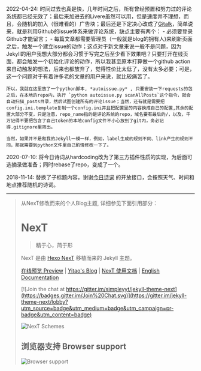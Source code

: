 
2022-04-24: 时间过去也真是快，几年时间之后，所有曾经预置和努力过的评论系统都已经无效了；最后来加进去的Livere虽然可以用，但是速度并不理想，而且，会随机的加入（很难看的）广告块；最后还是下定决心改成了[Gitalk](https://github.com/gitalk/gitalk)，简单说来，就是利用Github的issue体系来做评论系统，缺点主要有两个：
    - 必须要登录Github才能留言；
    - 每篇文章都需要管理员（一般就是blog的拥有人)来刷新页面之后，触发一个建立issue的动作；这点对于新文章来说一般不是问题，因为Jekyll的用户我想大部分都会习惯于写完之后至少看下效果吧？只要打开在线页面，都会触发一个初始化评论的动作，所以我甚至原本打算做一个github action来自动触发的想法，后来也都放弃了，觉得性价比太低了，没有太多必要；可是，这一个问题对于有着许多老的文章的用户来说，就比较痛苦了。 

    所以，我就在这里放了一个python脚本, *autoissue.py* , 只要安装一下requests的包之后，在本地的repo内，执行 `python autoissue.py scanAllPosts`这个指令，就会自动扫描_posts目录，然后试图创建所有的评论issue；当然，还有就是需要把config.ini.template复制一个config.ini并且把配置里的内容换成自己的配置,其余的配置大部分不变，只是注意，repo_name指的是评论系统的repo，域名要有最后的/，以及，千万记得不要把包含了自己token的本地config文件不小心放到了git内，务必记得.gitignore里筛出。

    当然，如果并不是和我的Jekyll一模一样，例如，label生成的规则不同、link产生的规则不同，那就需要到python文件里自己酌情修改一下了。



2020-07-10: 将今日诗词从hardcoding改为了第三方插件性质的实现，为后面可选摘录做准备；同时rebase了repo，变成了一个。

2018-11-14: 替换了子标题内容，谢谢[今日诗词](https://www.jinrishici.com/#) 的开放接口，会按照天气、时间和地点推荐随机的诗词。

---- 

> 从NexT修改而来的个人Blog主题, 详细参见下面引用部分：
> 
># NexT
>   
>   > 精于心，简于形
>   
>   NexT 是由 [Hexo NexT](https://github.com/iissnan/hexo-theme-next) 移植而来的 Jekyll 主题。<!--commit: f951075d9b739d26b42472431995fa68d08796aa-->
>   
>   <a href="http://simpleyyt.github.io/jekyll-theme-next/" target="_blank">在线预览 Preview</a> | <a href="http://simpleyyt.com" target="_blank">Yitao's Blog</a> | <a href="http://theme-next.simpleyyt.com" target="_blank">NexT 使用文档</a> |  [English Documentation](README.en.md)
>   
>   [![Join the chat at https://gitter.im/simpleyyt/jekyll-theme-next](https://badges.gitter.im/Join%20Chat.svg)](https://gitter.im/jekyll-theme-next/lobby?utm_source=badge&utm_medium=badge&utm_campaign=pr-badge&utm_content=badge)
>   
>   ![NexT Schemes](http://iissnan.com/nexus/next/next-schemes.jpg)
>   
>   
>   ## 浏览器支持 Browser support
>   
>   ![Browser support](http://iissnan.com/nexus/next/browser-support.png)
